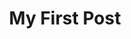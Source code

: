 ---
title: "My First Post"
category :
    - hello
    - blog
    - markdown
tag :
    - hello
toc : true
---